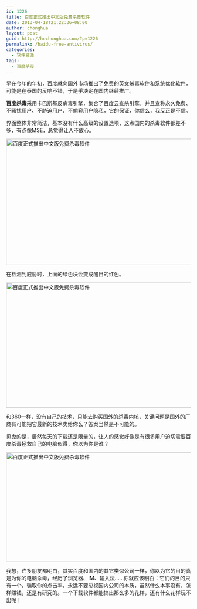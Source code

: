```yaml
---
id: 1226
title: 百度正式推出中文版免费杀毒软件
date: 2013-04-18T21:22:36+08:00
author: chonghua
layout: post
guid: http://hechonghua.com/?p=1226
permalink: /baidu-free-antivirus/
categories:
  - 软件资源
tags:
  - 百度杀毒
---
```

早在今年的年初，百度就向国外市场推出了免费的英文杀毒软件和系统优化软件，可能是在泰国的反响不错，于是乎决定在国内继续推广。

<!--more-->

**百度杀毒**采用卡巴斯基反病毒引擎，集合了百度云查杀引擎，并且宣称永久免费、不骚扰用户、不胁迫用户、不偷窥用户隐私，它的保证，你信么，我反正是不信。

界面整体非常简洁，基本没有什么高级的设置选项，这点国内的杀毒软件都差不多，有点像MSE，总觉得让人不放心。

<img style="display: block; float: none; margin-left: auto; margin-right: auto" src="http://chonghua-1251666171.cos.ap-shanghai.myqcloud.com/1_zpsa751661f.png" width="520" height="344" alt="百度正式推出中文版免费杀毒软件" /> 

在检测到威胁时，上面的绿色块会变成醒目的红色。

<img style="display: block; float: none; margin-left: auto; margin-right: auto" src="http://chonghua-1251666171.cos.ap-shanghai.myqcloud.com/4_zps4efd5493.png" width="520" height="341" alt="百度正式推出中文版免费杀毒软件" /> 

和360一样，没有自己的技术，只能去购买国外的杀毒内核，关键问题是国外的厂商有可能把它最新的技术卖给你么？答案当然是不可能的。

见鬼的是，居然每天的下载还是限量的，让人的感觉好像是有很多用户迫切需要百度杀毒拯救自己的电脑似得，你以为你是谁？

<img style="display: block; float: none; margin-left: auto; margin-right: auto" src="http://chonghua-1251666171.cos.ap-shanghai.myqcloud.com/12ixlU_zps603e00da.png" width="520" height="298" alt="百度正式推出中文版免费杀毒软件" /> 

我想，许多朋友都明白，其实百度和国内的其它类似公司一样，你以为它的目的真是为你的电脑杀毒，经历了浏览器、IM、输入法……你就应该明白：它们的目的只有一个，骗取你的点击率，永远不要忽视国内公司的本质，虽然什么本事没有，怎样赚钱，还是有研究的。一个下载软件都能搞出那么多的花样，还有什么花样玩不出呢！